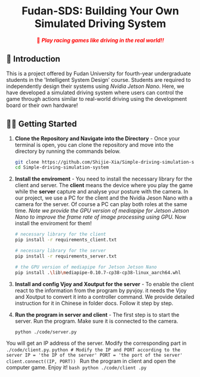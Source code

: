 <div align="center">
  <h1>Fudan-SDS: Building Your Own Simulated Driving System</h1>
  <span style="color:red">📢 <strong><i>Play racing games like driving in the real world!!</i></strong></span>
</div>

<h2 id="llama-moe">🎉 Introduction</h2>

This is a project offered by Fudan University for fourth-year undergraduate students in the 'Intelligent System Design' course. Students are required to independently design their systems using *Nvidia Jetson Nano*. Here, we have developed a simulated driving system where users can control the game through actions similar to real-world driving using the development board or their own hardware!


## 👨‍🚀 Getting Started

1. **Clone the Repository and Navigate into the Directory** - Once your terminal is open, you can clone the repository and move into the directory by running the commands below.
   ```bash
   git clone https://github.com/Shijie-Xia/Simple-driving-simulation-system.git
   cd Simple-driving-simulation-system
   ```
2. **Install the enviroment** - You need to install the necessary library for the client and server. The **client** means the device where you play the game while the **server** capture and analyse your posture with the camera. In our project, we use a PC for the client and the Nvidia Jeson Nano with a camera for the server. Of course a PC can play both roles at the same time. *Note we provide the GPU version of mediapipe for Jetson Jetson Nano to improve the frame rate of image processing using GPU.* Now install the enviroment for them!
    ```bash
    # necessary library for the client
    pip install -r requirements_client.txt

    # necessary library for the server
    pip install -r requirements_server.txt

    # the GPU version of mediapipe for Jetson Jetson Nano
    pip install .\lib\mediapipe-0.10.7-cp38-cp38-linux_aarch64.whl
    ```
3. **Install and config Vjoy and Xoutput for the server** - To enable the client react to the information from the program by pyvjoy. it needs the Vjoy and Xoutput to convert it into a controller command. We provide detailed instruction for it in Chinese in folder docs. Follow it step by step.

4. **Run the program in server and client** - The first step is to start the server. Run the program. Make sure it is connected to the camera.
    ``` bash
    python ./code/server.py
    ```
You will get an IP address of the server. Modify the corresponding part in `./code/client.py`.
    ```python
    # Modify the IP and PORT according to the server
    IP = 'the IP of the server'
    PORT = 'the port of the server'
    client.connect((IP, PORT))
    ```
Run the program in client and open the computer game. Enjoy it!
    ``` bash
    python ./code/client .py
    ```